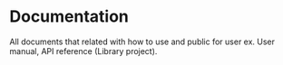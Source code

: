 # Documentation

All documents that related with how to use and public for user ex. User manual, API reference (Library project).
